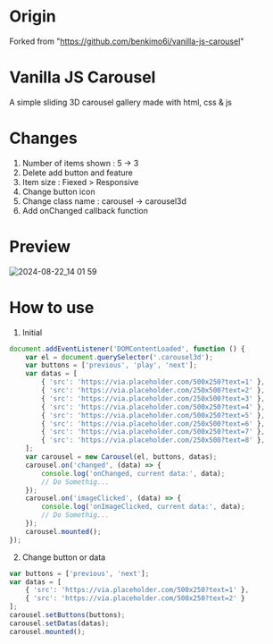 # Origin
Forked from "https://github.com/benkimo6i/vanilla-js-carousel"


# Vanilla JS Carousel
A simple sliding 3D carousel gallery made with html, css & js


# Changes
1. Number of items shown : 5 -> 3
2. Delete add button and feature
3. Item size : Fiexed > Responsive
4. Change button icon
5. Change class name : carousel -> carousel3d
6. Add onChanged callback function


# Preview
![2024-08-22_14 01 59](https://github.com/user-attachments/assets/07bc4441-a717-4549-bc95-b5290015ef00)


# How to use
1. Initial
```javascript
document.addEventListener('DOMContentLoaded', function () {
    var el = document.querySelector('.carousel3d');
    var buttons = ['previous', 'play', 'next'];
    var datas = [
        { 'src': 'https://via.placeholder.com/500x250?text=1' },
        { 'src': 'https://via.placeholder.com/250x500?text=2' },
        { 'src': 'https://via.placeholder.com/250x500?text=3' },
        { 'src': 'https://via.placeholder.com/500x250?text=4' },
        { 'src': 'https://via.placeholder.com/500x250?text=5' },
        { 'src': 'https://via.placeholder.com/250x500?text=6' },
        { 'src': 'https://via.placeholder.com/500x250?text=7' },
        { 'src': 'https://via.placeholder.com/250x500?text=8' },
    ];
    var carousel = new Carousel(el, buttons, datas);
    carousel.on('changed', (data) => {
        console.log('onChanged, current data:', data);
        // Do Somethig...
    });
    carousel.on('imageClicked', (data) => {
        console.log('onImageClicked, current data:', data);
        // Do Somethig...
    });
    carousel.mounted();
});
```

2. Change button or data
```javascript
var buttons = ['previous', 'next'];
var datas = [
    { 'src': 'https://via.placeholder.com/500x250?text=1' },
    { 'src': 'https://via.placeholder.com/500x250?text=2' }
];
carousel.setButtons(buttons);
carousel.setDatas(datas);
carousel.mounted();
```
